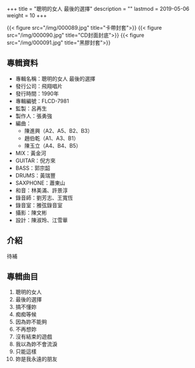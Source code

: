 +++
title = "聰明的女人 最後的選擇"
description = ""
lastmod = 2019-05-06
weight = 10
+++

{{< figure src="/img/000089.jpg" title="卡帶封套">}}
{{< figure src="/img/000090.jpg" title="CD封面封底">}}
{{< figure src="/img/000091.jpg" title="黑膠封套">}}


## 專輯資料

* 專輯名稱：聰明的女人 最後的選擇
* 發行公司：飛翔唱片
* 發行時間：1990年
* 專輯編號：FLCD-7981
* 監製：呂再生
* 製作人：張勇強
* 編曲：
  * 陳進興（A2、A5、B2、B3）
  * 趙伯乾（A1、A3、B1）
  * 陳玉立（A4、B4、B5）
* MIX：黃金河
* GUITAR：倪方來
* BASS：郭宗韶
* DRUMS：黃瑞豐
* SAXPHONE：蕭東山
* 和音：林美滿、許景淳
* 錄音師：劉芳志、王寬恆
* 錄音室：雅弦錄音室
* 攝影：陳文彬
* 設計：陳淑玲、江雪華


## 介紹

待補

## 專輯曲目

1. 聰明的女人
2. 最後的選擇
3. 搞不懂妳
4. 痴痴等候
5. 因為妳不能夠
6. 不再想妳
7. 沒有結束的遊戲
8. 我以為妳不會流淚
9. 只能這樣
10. 妳是我永遠的朋友
<br/>
<br/>